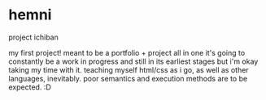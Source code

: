 # hemni
project ichiban

my first project! meant to be a portfolio + project all in one
it's going to constantly be a work in progress and still in its earliest stages but i'm okay taking my time with it. teaching myself html/css as i go, as well as other languages, inevitably. poor semantics and execution methods are to be expected. :D
